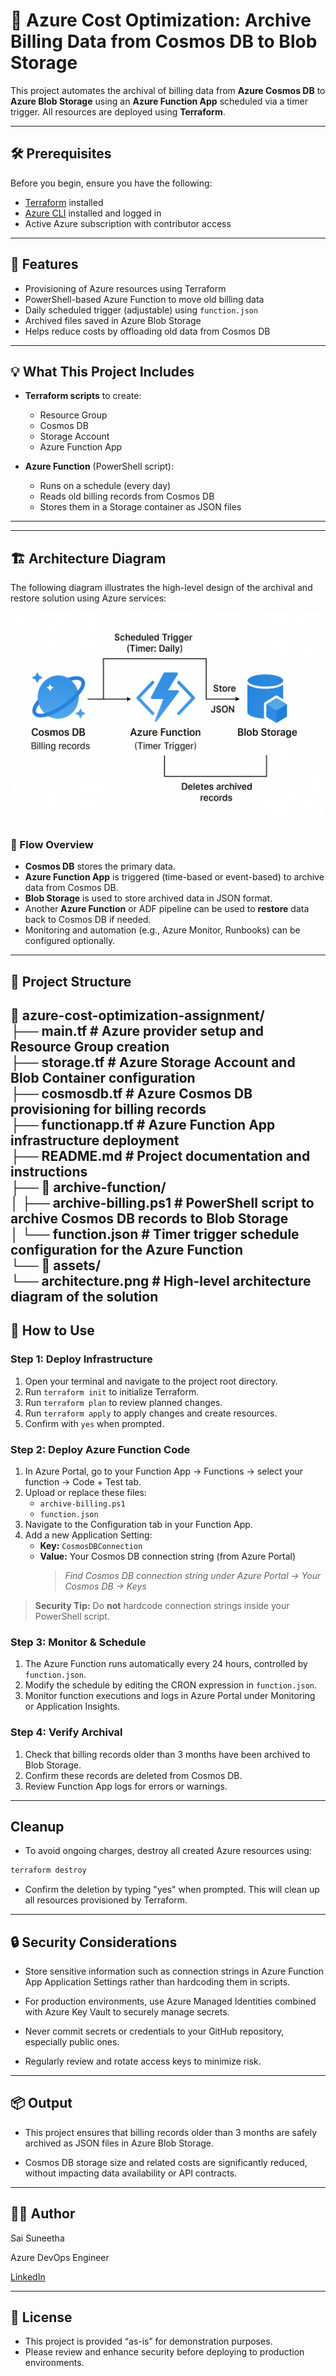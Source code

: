 # 💼 Azure Cost Optimization: Archive Billing Data from Cosmos DB to Blob Storage

This project automates the archival of billing data from **Azure Cosmos DB** to **Azure Blob Storage** using an **Azure Function App** scheduled via a timer trigger. All resources are deployed using **Terraform**.

---

## 🛠️ Prerequisites

Before you begin, ensure you have the following:

- [Terraform](https://developer.hashicorp.com/terraform/downloads) installed
- [Azure CLI](https://learn.microsoft.com/en-us/cli/azure/install-azure-cli) installed and logged in
- Active Azure subscription with contributor access

---

## 📌 Features

- Provisioning of Azure resources using Terraform
- PowerShell-based Azure Function to move old billing data
- Daily scheduled trigger (adjustable) using `function.json`
- Archived files saved in Azure Blob Storage
- Helps reduce costs by offloading old data from Cosmos DB

---

## 💡 What This Project Includes

- **Terraform scripts** to create:
  - Resource Group
  - Cosmos DB
  - Storage Account
  - Azure Function App

- **Azure Function** (PowerShell script):
  - Runs on a schedule (every day)
  - Reads old billing records from Cosmos DB
  - Stores them in a Storage container as JSON files

---

---

## 🏗️ Architecture Diagram

The following diagram illustrates the high-level design of the archival and restore solution using Azure services:

![Architecture Diagram](assets/architecture.png)

### 🔄 Flow Overview

- **Cosmos DB** stores the primary data.
- **Azure Function App** is triggered (time-based or event-based) to archive data from Cosmos DB.
- **Blob Storage** is used to store archived data in JSON format.
- Another **Azure Function** or ADF pipeline can be used to **restore** data back to Cosmos DB if needed.
- Monitoring and automation (e.g., Azure Monitor, Runbooks) can be configured optionally.

---


## 🧱 Project Structure

📁 azure-cost-optimization-assignment/  
├── main.tf             # Azure provider setup and Resource Group creation  
├── storage.tf          # Azure Storage Account and Blob Container configuration  
├── cosmosdb.tf         # Azure Cosmos DB provisioning for billing records  
├── functionapp.tf      # Azure Function App infrastructure deployment  
├── README.md           # Project documentation and instructions  
├── 📁 archive-function/  
│   ├── archive-billing.ps1  # PowerShell script to archive Cosmos DB records to Blob Storage  
│   └── function.json        # Timer trigger schedule configuration for the Azure Function  
└── 📁 assets/  
    └── architecture.png     # High-level architecture diagram of the solution
---

## 🚀 How to Use

### Step 1: Deploy Infrastructure

1. Open your terminal and navigate to the project root directory.  
2. Run `terraform init` to initialize Terraform.  
3. Run `terraform plan` to review planned changes.  
4. Run `terraform apply` to apply changes and create resources.  
5. Confirm with `yes` when prompted.  

### Step 2: Deploy Azure Function Code

1. In Azure Portal, go to your Function App → Functions → select your function → Code + Test tab.  
2. Upload or replace these files:  
   - `archive-billing.ps1`  
   - `function.json`  
3. Navigate to the Configuration tab in your Function App.  
4. Add a new Application Setting:  
   - **Key:** `CosmosDBConnection`  
   - **Value:** Your Cosmos DB connection string (from Azure Portal)  
     > *Find Cosmos DB connection string under Azure Portal → Your Cosmos DB → Keys*

> **Security Tip:** Do **not** hardcode connection strings inside your PowerShell script.

### Step 3: Monitor & Schedule

1. The Azure Function runs automatically every 24 hours, controlled by `function.json`.  
2. Modify the schedule by editing the CRON expression in `function.json`.  
3. Monitor function executions and logs in Azure Portal under Monitoring or Application Insights.  

### Step 4: Verify Archival

1. Check that billing records older than 3 months have been archived to Blob Storage.  
2. Confirm these records are deleted from Cosmos DB.  
3. Review Function App logs for errors or warnings.  

---

## Cleanup

- To avoid ongoing charges, destroy all created Azure resources using:

```bash
terraform destroy
```

* Confirm the deletion by typing "yes" when prompted. This will clean up all resources provisioned by Terraform.

---

## 🔒 Security Considerations

* Store sensitive information such as connection strings in Azure Function App Application Settings rather than hardcoding them in scripts.

* For production environments, use Azure Managed Identities combined with Azure Key Vault to securely manage secrets.

* Never commit secrets or credentials to your GitHub repository, especially public ones.

* Regularly review and rotate access keys to minimize risk.

---

## 📦 Output

* This project ensures that billing records older than 3 months are safely archived as JSON files in Azure Blob Storage.

* Cosmos DB storage size and related costs are significantly reduced, without impacting data availability or API contracts.

---

## 👩‍💼 Author

Sai Suneetha

Azure DevOps Engineer

[LinkedIn](https://www.linkedin.com/in/sunneetha/)

---

## 📄 License

* This project is provided “as-is” for demonstration purposes.
* Please review and enhance security before deploying to production environments.
